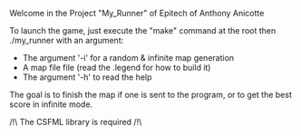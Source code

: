 Welcome in the Project "My_Runner" of Epitech of Anthony Anicotte

To launch the game, just execute the "make" command at the root then ./my_runner with an argument:

   - The argument '-i' for a random & infinite map generation
   - A map file file (read the .legend for how to build it)
   - The argument '-h' to read the help

The goal is to finish the map if one is sent to the program, or to get the best score in infinite mode.

/!\ The CSFML library is required /!\